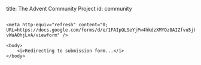 title: The Advent Community Project
id: community

~~~

<meta http-equiv="refresh" content="0; URL=https://docs.google.com/forms/d/e/1FAIpQLSeYjPw4hkdzXMYOz8AIZfvu5jbvY39qclhOaha-vWaAOhjLvA/viewform" />

<body>
    <i>Redirecting to submission form...</i>
</body>